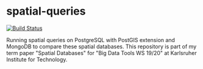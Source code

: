 # spatial-queries

[![Build Status](https://travis-ci.com/JennyMuenk/spatial-queries.svg?branch=master)](https://travis-ci.com/JennyMuenk/spatial-queries)

Running spatial queries on PostgreSQL with PostGIS extension and MongoDB to compare these spatial databases.
This repository is part of my term paper "Spatial Databases" for "Big Data Tools WS 19/20" at Karlsruher Institute for Technology.
